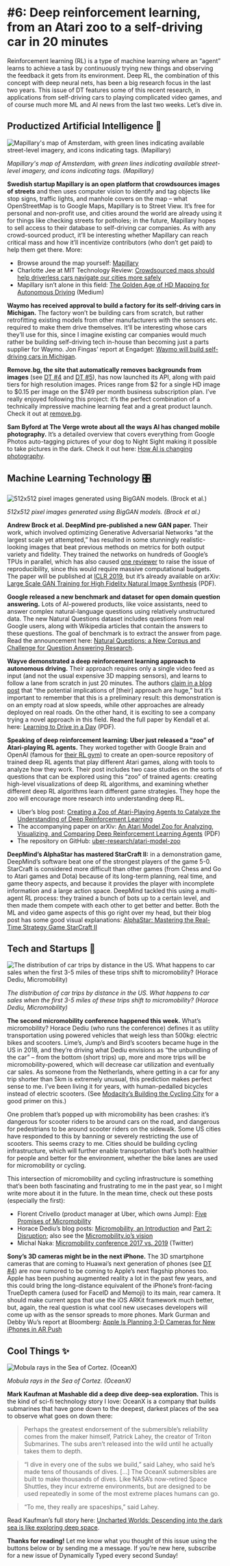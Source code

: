 # #6: Deep reinforcement learning, from an Atari zoo to a self-driving car in 20 minutes 

Reinforcement learning (RL) is a type of machine learning where an “agent” learns to achieve a task by continuously trying new things and observing the feedback it gets from its environment.
Deep RL, the combination of this concept with deep neural nets, has been a big research focus in the last two years.
This issue of DT features some of this recent research, in applications from self-driving cars to playing complicated video games, and of course much more ML and AI news from the last two weeks.
Let’s dive in.

## Productized Artificial Intelligence 🔌

![Mapillary's map of Amsterdam, with green lines indicating available street-level imagery, and icons indicating tags. (Mapillary)](https://s3.amazonaws.com/revue/items/images/004/198/786/mail/mapillary-2.jpg?1549189934)

_Mapillary's map of Amsterdam, with green lines indicating available street-level imagery, and icons indicating tags. (Mapillary)_

**Swedish startup Mapillary is an open platform that crowdsources images of streets** and then uses computer vision to identify and tag objects like stop signs, traffic lights, and manhole covers on the map – what OpenStreetMap is to Google Maps, Mapillary is to Street View.
It’s free for personal and non-profit use, and cities around the world are already using it for things like checking streets for potholes; in the future, Mapillary hopes to sell access to their database to self-driving car companies.
As with any crowd-sourced product, it’ll be interesting whether Mapillary can reach critical mass and how it’ll incentivize contributors (who don’t get paid) to help them get there.
More:

* Browse around the map yourself: [Mapillary](https://www.mapillary.com/app/?focus=map&lat=52.35310195496024&lng=4.883763916141675&menu=false&pKey=psvLqgY-VhkVViZDlgMrkg&utm_campaign=Dynamically%20Typed&utm_medium=email&utm_source=Revue%20newsletter&x=0.6216437437477728&y=0.5139292283493687&z=11.345079927556345&zoom=0)
* Charlotte Jee at MIT Technology Review: [Crowdsourced maps should help driverless cars navigate our cities more safely](https://www.technologyreview.com/s/612825/open-source-maps-should-help-driverless-cars-navigate-our-cities-more-safely/?utm_campaign=Dynamically%20Typed&utm_medium=email&utm_source=Revue%20newsletter)
* Mapillary isn’t alone in this field: [The Golden Age of HD Mapping for Autonomous Driving](https://medium.com/syncedreview/the-golden-age-of-hd-mapping-for-autonomous-driving-b2a2ec4c11d?utm_campaign=Dynamically%20Typed&utm_medium=email&utm_source=Revue%20newsletter) (Medium)

**Waymo has received approval to build a factory for its self-driving cars in Michigan.**
The factory won’t be building cars from scratch, but rather retrofitting existing models from other manufacturers with the sensors etc.
required to make them drive themselves.
It’ll be interesting whose cars they’ll use for this, since I imagine existing car companies would much rather be building self-driving tech in-house than becoming just a parts supplier for Waymo.
Jon Fingas’ report at Engadget: [Waymo will build self-driving cars in Michigan](https://www.engadget.com/2019/01/22/waymo-to-build-self-driving-cars-in-michigan/?utm_campaign=Dynamically%20Typed&utm_medium=email&utm_source=Revue%20newsletter).

**Remove.bg, the site that automatically removes backgrounds from images** (see [DT #4](https://www.getrevue.co/profile/dynamically-typed/issues/4-gan-you-feel-the-love-tonight-151860?utm_campaign=Dynamically%20Typed&utm_medium=email&utm_source=Revue%20newsletter) and [DT #5](https://www.getrevue.co/profile/dynamically-typed/issues/5-hey-google-what-s-a-golden-kitty-153366?utm_campaign=Dynamically%20Typed&utm_medium=email&utm_source=Revue%20newsletter)), has now launched its API, along with paid tiers for high resolution images.
Prices range from $2 for a single HD image to $0.15 per image on the $749 per month business subscription plan.
I’ve really enjoyed following this project: it’s the perfect combination of a technically impressive machine learning feat and a great product launch.
Check it out at [remove.bg](https://www.remove.bg/?utm_campaign=Dynamically%20Typed&utm_medium=email&utm_source=Revue%20newsletter).

**Sam Byford at The Verge wrote about all the ways AI has changed mobile photography.**
It’s a detailed overview that covers everything from Google Photos auto-tagging pictures of your dog to Night Sight making it possible to take pictures in the dark.
Check it out here: [How AI is changing photography](https://www.theverge.com/2019/1/31/18203363/ai-artificial-intelligence-photography-google-photos-apple-huawei?utm_campaign=Dynamically%20Typed&utm_medium=email&utm_source=Revue%20newsletter).

## Machine Learning Technology 🎛

![512x512 pixel images generated using BigGAN models. (Brock et al.)](https://s3.amazonaws.com/revue/items/images/004/196/926/mail/screenshot-2019-02-02-at-12-07.jpg?1549109620)

_512x512 pixel images generated using BigGAN models. (Brock et al.)_

**Andrew Brock et al.
DeepMind pre-published a new GAN paper.**
Their work, which involved optimizing Generative Adversarial Networks “at the largest scale yet attempted,” has resulted in some stunningly realistic-looking images that beat previous methods on metrics for both output variety and fidelity.
They trained the networks on hundreds of Google’s TPUs in parallel, which has also caused [one reviewer](https://openreview.net/forum?id=B1xsqj09Fm&noteId=HklmZ1xqhm&utm_campaign=Dynamically%20Typed&utm_medium=email&utm_source=Revue%20newsletter) to raise the issue of reproducibility, since this would require massive computational budgets.
The paper will be published at [ICLR 2019](https://iclr.cc/?utm_campaign=Dynamically%20Typed&utm_medium=email&utm_source=Revue%20newsletter), but it’s already available on arXiv: [Large Scale GAN Training for High Fidelity Natural Image Synthesis](https://arxiv.org/pdf/1809.11096.pdf?utm_campaign=Dynamically%20Typed&utm_medium=email&utm_source=Revue%20newsletter) (PDF).

**Google released a new benchmark and dataset for open domain question answering.**
Lots of AI-powered products, like voice assistants, need to answer complex natural-language questions using relatively unstructured data.
The new Natural Questions dataset includes questions from real Google users, along with Wikipedia articles that contain the answers to these questions.
The goal of benchmark is to extract the answer from page.
Read the announcement here: [Natural Questions: a New Corpus and Challenge for Question Answering Research](http://ai.googleblog.com/2019/01/natural-questions-new-corpus-and.html?utm_campaign=Dynamically%20Typed&utm_medium=email&utm_source=Revue%20newsletter).

**Wayve demonstrated a deep reinforcement learning approach to autonomous driving.**
Their approach requires only a single video feed as input (and not the usual expensive 3D mapping sensors), and learns to follow a lane from scratch in just 20 minutes.
The authors [claim in a blog post](https://wayve.ai/blog/learning-to-drive-in-a-day-with-reinforcement-learning?utm_campaign=Dynamically%20Typed&utm_medium=email&utm_source=Revue%20newsletter) that “the potential implications of [their] approach are huge,” but it’s important to remember that this is a preliminary result: this demonstration is on an empty road at slow speeds, while other approaches are already deployed on real roads.
On the other hand, it is exciting to see a company trying a novel approach in this field.
Read the full paper by Kendall et al.
here: [Learning to Drive in a Day](https://arxiv.org/pdf/1807.00412.pdf?utm_campaign=Dynamically%20Typed&utm_medium=email&utm_source=Revue%20newsletter) (PDF).

**Speaking of deep reinforcement learning: Uber just released a “zoo” of Atari-playing RL agents.**
They worked together with Google Brain and OpenAI (famous for [their RL gym](https://gym.openai.com/?utm_campaign=Dynamically%20Typed&utm_medium=email&utm_source=Revue%20newsletter)) to create an open-source repository of trained deep RL agents that play different Atari games, along with tools to analyze how they work.
Their post includes two case studies on the sorts of questions that can be explored using this “zoo” of trained agents: creating high-level visualizations of deep RL algorithms, and examining whether different deep RL algorithms learn different game strategies.
They hope the zoo will encourage more research into understanding deep RL.

* Uber’s blog post: [Creating a Zoo of Atari-Playing Agents to Catalyze the Understanding of Deep Reinforcement Learning](https://eng.uber.com/atari-zoo-deep-reinforcement-learning/?utm_campaign=Dynamically%20Typed&utm_medium=email&utm_source=Revue%20newsletter)
* The accompanying paper on arXiv: [An Atari Model Zoo for Analyzing, Visualizing, and Comparing Deep Reinforcement Learning Agents](https://arxiv.org/pdf/1812.07069?utm_campaign=Dynamically%20Typed&utm_medium=email&utm_source=Revue%20newsletter) (PDF)
* The repository on GitHub: [uber-research/atari-model-zoo](https://github.com/uber-research/atari-model-zoo?utm_campaign=Dynamically%20Typed&utm_medium=email&utm_source=Revue%20newsletter)

**DeepMind’s AlphaStar has mastered StarCraft II:** in a demonstration game, DeepMind’s software beat one of the strongest players of the game 5-0.
StarCraft is considered more difficult than other games (from Chess and Go to Atari games and Dota) because of its long-term planning, real time, and game theory aspects, and because it provides the player with incomplete information and a large action space.
DeepMind tackled this using a multi-agent RL process: they trained a bunch of bots up to a certain level, and then made them compete with each other to get better and better.
Both the ML and video game aspects of this go right over my head, but their blog post has some good visual explanations: [AlphaStar: Mastering the Real-Time Strategy Game StarCraft II](https://deepmind.com/blog/alphastar-mastering-real-time-strategy-game-starcraft-ii/?utm_campaign=ea5bfae276-Benedict%27s%20Newsletter_COPY_01&utm_medium=email&utm_source=Benedict%27s%20newsletter&utm_term=0_4999ca107f-ea5bfae276-70536657)

## Tech and Startups 🚀

![The distribution of car trips by distance in the US. What happens to car sales when the first 3-5 miles of these trips shift to micromobility? (Horace Dediu, Micromobility)](https://s3.amazonaws.com/revue/items/images/004/197/828/mail/blogpost_disruption-01.png?1549144837)

_The distribution of car trips by distance in the US. What happens to car sales when the first 3-5 miles of these trips shift to micromobility? (Horace Dediu, Micromobility)_

**The second micromobility conference happened this week.**
What’s micromobility?
Horace Dediu (who runs the conference) defines it as utility transportation using powered vehicles that weigh less than 500kg: electric bikes and scooters.
Lime’s, Jump’s and Bird’s scooters became huge in the US in 2018, and they’re driving what Dediu envisions as “the unbundling of the car” – from the bottom (short trips) up, more and more trips will be micromobility-powered, which will decrease car utilization and eventually car sales.
As someone from the Netherlands, where getting in a car for any trip shorter than 5km is extremely unusual, this prediction makes perfect sense to me.
I’ve been living it for years, with human-pedalled bicycles instead of electric scooters.
(See [Modacity’s Building the Cycling City](http://www.modacitylife.com/building-the-cycling-city/?utm_campaign=Dynamically%20Typed&utm_medium=email&utm_source=Revue%20newsletter) for a good primer on this.)

One problem that’s popped up with micromobility has been crashes: it’s dangerous for scooter riders to be around cars on the road, and dangerous for pedestrians to be around scooter riders on the sidewalk.
Some US cities have responded to this by banning or severely restricting the use of scooters.
This seems crazy to me.
Cities should be building cycling infrastructure, which will further enable transportation that’s both healthier for people and better for the environment, whether the bike lanes are used for micromobility or cycling.

This intersection of micromobility and cycling infrastructure is something that’s been both fascinating and frustrating to me in the past year, so I might write more about it in the future.
In the mean time, check out these posts (especially the first):

* Florent Crivello (product manager at Uber, which owns Jump): [Five Promises of Micromobility](https://florentcrivello.com/index.php/2019/01/28/five-promises-of-micromobility/?utm_campaign=Dynamically%20Typed&utm_medium=email&utm_source=Revue%20newsletter)
* Horace Dediu’s blog posts: [Micromobility, an Introduction](https://micromobility.io/latest-news/2019/1/21/micromobility-an-introduction?utm_campaign=Dynamically%20Typed&utm_medium=email&utm_source=Revue%20newsletter) and [Part 2: Disruption](https://micromobility.io/latest-news/2019/1/22/part-2-disruptionnbsp?utm_campaign=Dynamically%20Typed&utm_medium=email&utm_source=Revue%20newsletter); also see the [Micromobility.io’s vision](https://micromobility.io/about/?utm_campaign=Dynamically%20Typed&utm_medium=email&utm_source=Revue%20newsletter)
* Michal Naka: [Micromobility conference 2017 vs. 2019](https://twitter.com/michalnaka/status/1091062602866671616?utm_campaign=Dynamically%20Typed&utm_medium=email&utm_source=Revue%20newsletter) (Twitter)

**Sony’s 3D cameras might be in the next iPhone.**
The 3D smartphone cameras that are coming to Huawai’s next generation of phones (see [DT #4](https://www.getrevue.co/profile/dynamically-typed/issues/4-gan-you-feel-the-love-tonight-151860?utm_campaign=Dynamically%20Typed&utm_medium=email&utm_source=Revue%20newsletter)) are now rumored to be coming to Apple’s next flagship phones too.
Apple has been pushing augmented reality a lot in the past few years, and this could bring the long-distance equivalent of the iPhone’s front-facing TrueDepth camera (used for FaceID and Memoji) to its main, rear camera.
It should make current apps that use the iOS ARKit framework much better, but, again, the real question is what cool new usecases developers will come up with as the sensor spreads to more phones.
Mark Gurman and Debby Wu’s report at Bloomberg: [Apple Is Planning 3-D Cameras for New iPhones in AR Push](https://www.bloomberg.com/news/articles/2019-01-30/apple-is-said-to-prep-new-3-d-camera-for-2020-iphones-in-ar-push?utm_campaign=Dynamically%20Typed&utm_medium=email&utm_source=Revue%20newsletter)

## Cool Things ✨

![Mobula rays in the Sea of Cortez. (OceanX)](https://s3.amazonaws.com/revue/items/images/004/198/916/mail/uploads_2F2019_2F1_2F16_2FOceanX_Mashable_01.09.19_20.jpg_2Ffit-in__1440x1440.jpg?1549194699)

_Mobula rays in the Sea of Cortez. (OceanX)_

**Mark Kaufman at Mashable did a deep dive deep-sea exploration.**
This is the kind of sci-fi technology story I love: OceanX is a company that builds submarines that have gone down to the deepest, darkest places of the sea to observe what goes on down there:

> Perhaps the greatest endorsement of the submersible’s reliability comes from the maker himself, Patrick Lahey, the creator of Triton Submarines.
> The subs aren’t released into the wild until he actually takes them to depth.

> “I dive in every one of the subs we build,” said Lahey, who said he’s made tens of thousands of dives.
> […] The OceanX submersibles are built to make thousands of dives.
> Like NASA’s now-retired Space Shuttles, they incur extreme environments, but are designed to be used repeatedly in some of the most extreme places humans can go.

> “To me, they really are spaceships,” said Lahey.

Read Kaufman’s full story here: [Uncharted Worlds: Descending into the dark sea is like exploring deep space](https://mashable.com/feature/deep-sea-exploration-space-oceanx/?europe=true&utm_campaign=Dynamically%20Typed&utm_medium=email&utm_source=Revue%20newsletter#S7tkUM_5Saq7).

**Thanks for reading!**
Let me know what you thought of this issue using the buttons below or by sending me a message.
If you’re new here, subscribe for a new issue of Dynamically Typed every second Sunday!